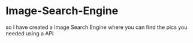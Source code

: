 # Image-Search-Engine
so I have created a Image Search Engine where you can find the pics you needed using a API

